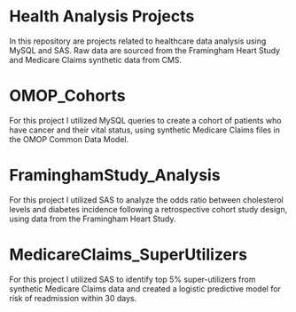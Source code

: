 # Health Analysis Projects
In this repository are projects related to healthcare data analysis using MySQL and SAS.
Raw data are sourced from the Framingham Heart Study and Medicare Claims synthetic data from CMS.   

# OMOP_Cohorts
For this project I utilized MySQL queries to create a cohort of patients who have cancer and their vital status, using synthetic Medicare Claims files in the OMOP Common Data Model.   

# FraminghamStudy_Analysis
For this project I utilized SAS to analyze the odds ratio between cholesterol levels and diabetes incidence following a retrospective cohort study design, using data from the Framingham Heart Study.

# MedicareClaims_SuperUtilizers
For this project I utilized SAS to identify top 5% super-utilizers from synthetic Medicare Claims data and created a logistic predictive model for risk of readmission within 30 days.
